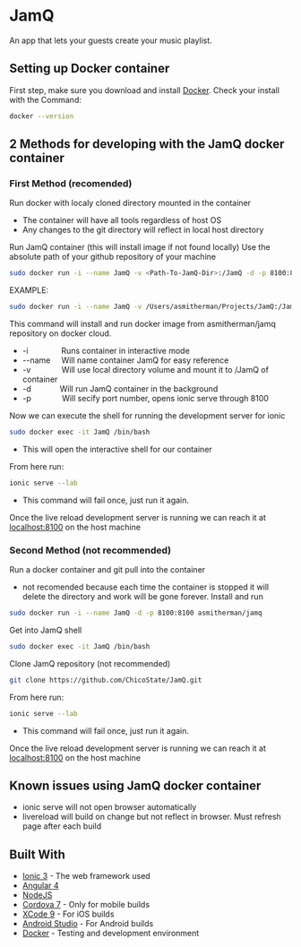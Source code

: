 # JamQ
An app that lets your guests create your music playlist.


## Setting up Docker container
First step, make sure you download and install [Docker](https://docs.docker.com/engine/installation/). 
Check your install with the Command:
```bash
docker --version
```

## 2 Methods for developing with the JamQ docker container
### First Method (recomended)
Run docker with localy cloned directory mounted in the container
* The container will have all tools regardless of host OS
* Any changes to the git directory will reflect in local host directory

Run JamQ container (this will install image if not found locally)
Use the absolute path of your github repository of your machine
```bash
sudo docker run -i --name JamQ -v <Path-To-JamQ-Dir>:/JamQ -d -p 8100:8100 asmitherman/jamq
```
EXAMPLE:
```bash
sudo docker run -i --name JamQ -v /Users/asmitherman/Projects/JamQ:/JamQ -d -p 8100:8100 asmitherman/jamq
```
This command will install and run docker image from asmitherman/jamq repository on docker cloud. 
 * -i   &nbsp;&nbsp;&nbsp;&nbsp;&nbsp;&nbsp;&nbsp;&nbsp;&nbsp;&nbsp;&nbsp;&nbsp;&nbsp;       Runs container in interactive mode 
 * --name    &nbsp;&nbsp;&nbsp;  Will name container JamQ for easy reference
 * -v    &nbsp;&nbsp;&nbsp;&nbsp;&nbsp; &nbsp;&nbsp;&nbsp; &nbsp;&nbsp;   Will use local directory volume and mount it to /JamQ of container
 * -d      &nbsp;&nbsp;&nbsp;&nbsp;&nbsp;&nbsp;&nbsp;&nbsp; &nbsp;&nbsp;   Will run JamQ container in the background
 * -p      &nbsp;&nbsp;&nbsp;&nbsp;&nbsp; &nbsp;&nbsp;&nbsp; &nbsp;&nbsp;  Will secify port number, opens ionic serve through 8100

Now we can execute the shell for running the development server for ionic 
```bash
sudo docker exec -it JamQ /bin/bash
```
* This will open the interactive shell for our container 

From here run:
```bash
ionic serve --lab
```
* This command will fail once, just run it again. 

Once the live reload development server is running we can reach it at [localhost:8100](http://localhost:8100/ionic-lab) on the host machine 

### Second Method (not recommended)
Run a docker container and git pull into the container 
* not recomended because each time the container is stopped it will delete the directory and work will be gone forever. 
Install and run
```bash
sudo docker run -i --name JamQ -d -p 8100:8100 asmitherman/jamq
```
Get into JamQ shell
```bash
sudo docker exec -it JamQ /bin/bash
```
Clone JamQ repository (not recommended)
```bash
git clone https://github.com/ChicoState/JamQ.git
```
From here run:
```bash
ionic serve --lab
```
* This command will fail once, just run it again. 

Once the live reload development server is running we can reach it at [localhost:8100](http://localhost:8100/ionic-lab) on the host machine 



## Known issues using JamQ docker container
* ionic serve will not open browser automatically
* livereload will build on change but not reflect in browser. Must refresh page after each build

## Built With
- [Ionic 3](https://ionicframework.com/) - The web framework used
- [Angular 4](https://angular.io/) 
- [NodeJS](https://nodejs.org/)
- [Cordova 7](https://cordova.apache.org/#getstarted) - Only for mobile builds
- [XCode 9](https://developer.apple.com/xcode/) - For iOS builds
- [Android Studio](https://developer.android.com/studio/install.html) - For Android builds
- [Docker](https://www.docker.com/) - Testing and development environment
